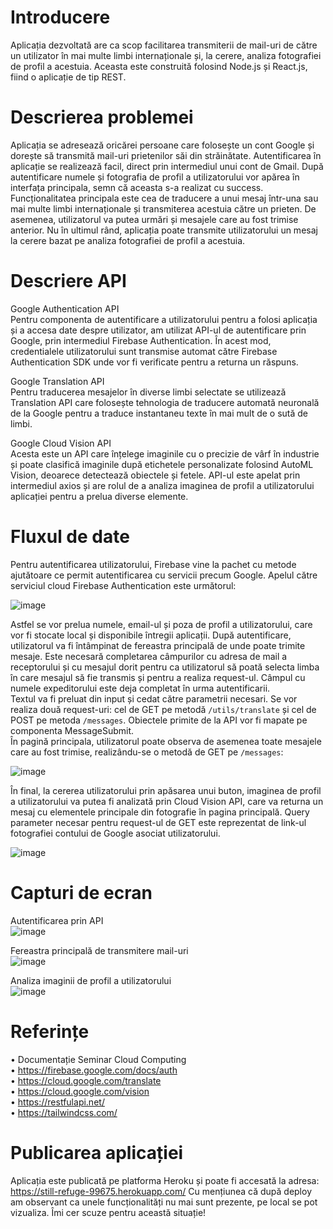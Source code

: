 # Introducere
Aplicația dezvoltată are ca scop facilitarea transmiterii de mail-uri de către un utilizator în mai multe limbi internaționale și, la cerere, analiza fotografiei de profil a acestuia. Aceasta este construită folosind Node.js și React.js, fiind o aplicație de tip REST. 
# Descrierea problemei
Aplicația se adresează oricărei persoane care folosește un cont Google și dorește să transmită mail-uri prietenilor săi din străinătate. Autentificarea în aplicație se realizează facil, direct prin intermediul unui cont de Gmail. După autentificare numele și fotografia de profil a utilizatorului vor apărea în interfața principala, semn că aceasta s-a realizat cu success. Funcționalitatea principala este cea de traducere a unui mesaj într-una sau mai multe limbi internaționale și transmiterea acestuia către un prieten. De asemenea, utilizatorul va putea urmări și mesajele care au fost trimise anterior. Nu în ultimul rând, aplicația poate transmite utilizatorului un mesaj la cerere bazat pe analiza fotografiei de profil a acestuia.
# Descriere API
Google Authentication API  
Pentru componenta de autentificare a utilizatorului pentru a folosi aplicația și a accesa date despre utilizator, am utilizat API-ul de autentificare prin Google, prin intermediul Firebase Authentication. În acest mod, credentialele utilizatorului sunt transmise automat către Firebase Authentication SDK unde vor fi verificate pentru a returna un răspuns.  

Google Translation API  
Pentru traducerea mesajelor în diverse limbi selectate se utilizează Translation API care folosește tehnologia de traducere automată neuronală de la Google pentru a traduce instantaneu texte în mai mult de o sută de limbi.  

Google Cloud Vision API  
Acesta este un API care înțelege imaginile cu o precizie de vârf în industrie și poate clasifică imaginile după etichetele personalizate folosind AutoML Vision, deoarece detectează obiectele și fetele. API-ul este apelat prin intermediul axios și are rolul de a analiza imaginea de profil a utilizatorului aplicației pentru a prelua diverse elemente.
# Fluxul de date
Pentru autentificarea utilizatorului, Firebase vine la pachet cu metode ajutătoare ce permit autentificarea cu servicii precum Google. Apelul către serviciul cloud Firebase Authentication este următorul:

![image](https://user-images.githubusercontent.com/72612275/168184182-b5320066-45f6-4e6d-a882-1d0acae731a3.png)

Astfel se vor prelua numele, email-ul și poza de profil a utilizatorului, care vor fi stocate local și disponibile întregii aplicații.
După autentificare, utilizatorul va fi întâmpinat de fereastra principală de unde poate trimite mesaje. Este necesară completarea câmpurilor cu adresa de mail a receptorului și cu mesajul dorit pentru ca utilizatorul să poată selecta limba în care mesajul să fie transmis și pentru a realiza request-ul. Câmpul cu numele expeditorului este deja completat în urma autentificarii.  
Textul va fi preluat din input și cedat către parametrii necesari. Se vor realiza două request-uri: cel de GET pe metodă `/utils/translate` și cel de POST pe metoda  `/messages`. Obiectele primite de la API vor fi mapate pe componenta MessageSubmit.  
În pagină principala, utilizatorul poate observa de asemenea toate mesajele care au fost trimise, realizându-se o metodă de GET pe `/messages`:

![image](https://user-images.githubusercontent.com/72612275/168184262-b83115db-015a-4c6b-b7be-4ea8ada274ee.png)

În final, la cererea utilizatorului prin apăsarea unui buton, imaginea de profil a utilizatorului va putea fi analizată prin Cloud Vision API, care va returna un mesaj cu elementele principale din fotografie în pagina principală. Query parameter necesar pentru request-ul de GET este reprezentat de link-ul fotografiei contului de Google asociat utilizatorului.
 
 ![image](https://user-images.githubusercontent.com/72612275/168184289-92a40e9b-98dc-4dae-a115-defed161f8f2.png)

# Capturi de ecran
Autentificarea prin API  
![image](https://user-images.githubusercontent.com/72612275/168184901-a57ac0d3-b07b-403e-9171-af71702f79bb.png)

Fereastra principală de transmitere mail-uri  
![image](https://user-images.githubusercontent.com/72612275/168184846-5011d98f-68fe-419a-a807-ee0878598420.png)

Analiza imaginii de profil a utilizatorului  
![image](https://user-images.githubusercontent.com/72612275/168184864-592252b5-22de-40d0-8315-876e46ad6480.png)


# Referințe
•	Documentație Seminar Cloud Computing  
•	https://firebase.google.com/docs/auth  
•	https://cloud.google.com/translate  
•	https://cloud.google.com/vision  
•	https://restfulapi.net/  
•	https://tailwindcss.com/  

# Publicarea aplicației
Aplicația este publicată pe platforma Heroku și poate fi accesată la adresa: https://still-refuge-99675.herokuapp.com/ 
Cu mențiunea că după deploy am observant ca unele funcționalități nu mai sunt prezente, pe local se pot vizualiza. Îmi cer scuze pentru această situație! 
 
